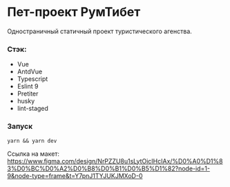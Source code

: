 # Пет-проект РумТибет

Одностраничный статичный проект туристического агенства. 

### Стэк:
- Vue
- AntdVue
- Typescript
- Eslint 9
- Pretiter
- husky
- lint-staged

### Запуск
```
yarn && yarn dev
```

Ссылка на макет: https://www.figma.com/design/NrPZZU8u1sLytOicIHcIAx/%D0%A0%D1%83%D0%BC%D0%A2%D0%B8%D0%B1%D0%B5%D1%82?node-id=1-9&node-type=frame&t=Y7pnJ1TYJUKJMXoD-0
